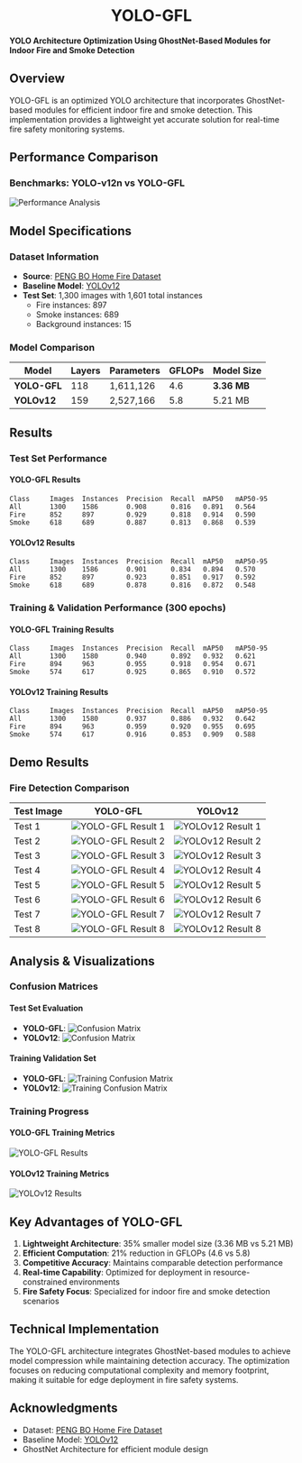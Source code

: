 # <center>YOLO-GFL</center>

**YOLO Architecture Optimization Using GhostNet-Based Modules for Indoor Fire and Smoke Detection**

## Overview

YOLO-GFL is an optimized YOLO architecture that incorporates GhostNet-based modules for efficient indoor fire and smoke detection. This implementation provides a lightweight yet accurate solution for real-time fire safety monitoring systems.

## Performance Comparison

### Benchmarks: YOLO-v12n vs YOLO-GFL

![Performance Analysis](test/runs_test/performance_analysis/time_vs_fps_comparison.png)

## Model Specifications

### Dataset Information
- **Source**: [PENG BO Home Fire Dataset](https://github.com/PengBo0/Home-fire-dataset)
- **Baseline Model**: [YOLOv12](https://github.com/sunsmarterjie/yolov12)
- **Test Set**: 1,300 images with 1,601 total instances
  - Fire instances: 897
  - Smoke instances: 689
  - Background instances: 15

### Model Comparison

| Model | Layers | Parameters | GFLOPs | Model Size |
|-------|--------|------------|---------|------------|
| **YOLO-GFL** | 118 | 1,611,126 | 4.6 | **3.36 MB** |
| **YOLOv12** | 159 | 2,527,166 | 5.8 | 5.21 MB |

## Results

### Test Set Performance

#### YOLO-GFL Results
```
Class     Images  Instances  Precision  Recall  mAP50   mAP50-95
All       1300    1586       0.908      0.816   0.891   0.564
Fire      852     897        0.929      0.818   0.914   0.590
Smoke     618     689        0.887      0.813   0.868   0.539
```

#### YOLOv12 Results
```
Class     Images  Instances  Precision  Recall  mAP50   mAP50-95
All       1300    1586       0.901      0.834   0.894   0.570
Fire      852     897        0.923      0.851   0.917   0.592
Smoke     618     689        0.878      0.816   0.872   0.548
```

### Training & Validation Performance (300 epochs)

#### YOLO-GFL Training Results
```
Class     Images  Instances  Precision  Recall  mAP50   mAP50-95
All       1300    1580       0.940      0.892   0.932   0.621
Fire      894     963        0.955      0.918   0.954   0.671
Smoke     574     617        0.925      0.865   0.910   0.572
```

#### YOLOv12 Training Results
```
Class     Images  Instances  Precision  Recall  mAP50   mAP50-95
All       1300    1580       0.937      0.886   0.932   0.642
Fire      894     963        0.959      0.920   0.955   0.695
Smoke     574     617        0.916      0.853   0.909   0.588
```

## Demo Results

### Fire Detection Comparison

| Test Image   | YOLO-GFL                                                                                     | YOLOv12                                                                                    |
|--------------|----------------------------------------------------------------------------------------------|--------------------------------------------------------------------------------------------|
| Test 1       | ![YOLO-GFL Result 1](test/output/images/batch_20250729_104133/output/imgtest_1_YOLO-GFL.png) | ![YOLOv12 Result 1](test/output/images/batch_20250729_104133/output/imgtest_1_YOLOv12.png) |
| Test 2       | ![YOLO-GFL Result 2](test/output/images/batch_20250729_104133/output/imgtest_2_YOLO-GFL.png) | ![YOLOv12 Result 2](test/output/images/batch_20250729_104133/output/imgtest_2_YOLOv12.png) |
| Test 3       | ![YOLO-GFL Result 3](test/output/images/batch_20250729_104133/output/imgtest_3_YOLO-GFL.png) | ![YOLOv12 Result 3](test/output/images/batch_20250729_104133/output/imgtest_3_YOLOv12.png) |
| Test 4       | ![YOLO-GFL Result 4](test/output/images/batch_20250729_104133/output/imgtest_4_YOLO-GFL.png) | ![YOLOv12 Result 4](test/output/images/batch_20250729_104133/output/imgtest_4_YOLOv12.png) |
| Test 5       | ![YOLO-GFL Result 5](test/output/images/batch_20250729_104133/output/imgtest_5_YOLO-GFL.png) | ![YOLOv12 Result 5](test/output/images/batch_20250729_104133/output/imgtest_5_YOLOv12.png) |
| Test 6       | ![YOLO-GFL Result 6](test/output/images/batch_20250729_104133/output/imgtest_6_YOLO-GFL.png) | ![YOLOv12 Result 6](test/output/images/batch_20250729_104133/output/imgtest_6_YOLOv12.png) |
| Test 7       | ![YOLO-GFL Result 7](test/output/images/batch_20250729_104133/output/imgtest_7_YOLO-GFL.png) | ![YOLOv12 Result 7](test/output/images/batch_20250729_104133/output/imgtest_7_YOLOv12.png) |
| Test 8       | ![YOLO-GFL Result 8](test/output/images/batch_20250729_104133/output/imgtest_8_YOLO-GFL.png) | ![YOLOv12 Result 8](test/output/images/batch_20250729_104133/output/imgtest_8_YOLOv12.png) |

## Analysis & Visualizations

### Confusion Matrices

#### Test Set Evaluation
- **YOLO-GFL**: ![Confusion Matrix](test/runs_test/evaluation/YOLO-GFL/confusion_matrix.png)
- **YOLOv12**: ![Confusion Matrix](test/runs_test/evaluation/YOLOv12/confusion_matrix.png)

#### Training Validation Set
- **YOLO-GFL**: ![Training Confusion Matrix](yolo-gfl/runs/YOLO-GFL/confusion_matrix.png)
- **YOLOv12**: ![Training Confusion Matrix](yolov12/runs/YOLOv12/confusion_matrix.png)

### Training Progress

#### YOLO-GFL Training Metrics
![YOLO-GFL Results](yolo-gfl/runs/YOLO-GFL/results.png)

#### YOLOv12 Training Metrics
![YOLOv12 Results](yolov12/runs/YOLOv12/results.png)

## Key Advantages of YOLO-GFL

1. **Lightweight Architecture**: 35% smaller model size (3.36 MB vs 5.21 MB)
2. **Efficient Computation**: 21% reduction in GFLOPs (4.6 vs 5.8)
3. **Competitive Accuracy**: Maintains comparable detection performance
4. **Real-time Capability**: Optimized for deployment in resource-constrained environments
5. **Fire Safety Focus**: Specialized for indoor fire and smoke detection scenarios

## Technical Implementation

The YOLO-GFL architecture integrates GhostNet-based modules to achieve model compression while maintaining detection accuracy. The optimization focuses on reducing computational complexity and memory footprint, making it suitable for edge deployment in fire safety systems.

[//]: # (## Citation)

[//]: # ()
[//]: # (If you use this work in your research, please cite:)

[//]: # ()
[//]: # (```bibtex)

[//]: # (@article{yolo-gfl,)

[//]: # (  title={YOLO Architecture Optimization Using GhostNet-Based Modules for Indoor Fire and Smoke Detection},)

[//]: # (  author={[Your Name]},)

[//]: # (  journal={[Journal Name]},)

[//]: # (  year={2025})

[//]: # (})

[//]: # (```)

## Acknowledgments

- Dataset: [PENG BO Home Fire Dataset](https://github.com/PengBo0/Home-fire-dataset)
- Baseline Model: [YOLOv12](https://github.com/sunsmarterjie/yolov12)
- GhostNet Architecture for efficient module design